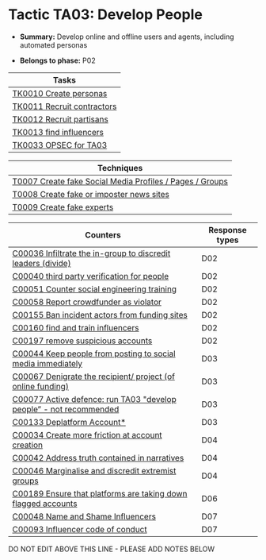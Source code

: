# Tactic TA03: Develop People

* **Summary:** Develop online and offline users and agents, including automated personas

* **Belongs to phase:** P02



| Tasks |
| ----- |
| [TK0010 Create personas](../generated_pages/tasks/TK0010.md) |
| [TK0011 Recruit contractors](../generated_pages/tasks/TK0011.md) |
| [TK0012 Recruit partisans](../generated_pages/tasks/TK0012.md) |
| [TK0013 find influencers](../generated_pages/tasks/TK0013.md) |
| [TK0033 OPSEC for TA03](../generated_pages/tasks/TK0033.md) |



| Techniques |
| ---------- |
| [T0007 Create fake Social Media Profiles / Pages / Groups](../generated_pages/techniques/T0007.md) |
| [T0008 Create fake or imposter news sites](../generated_pages/techniques/T0008.md) |
| [T0009 Create fake experts](../generated_pages/techniques/T0009.md) |



| Counters | Response types |
| -------- | -------------- |
| [C00036 Infiltrate the in-group to discredit leaders (divide)](../generated_pages/counters/C00036.md) | D02 |
| [C00040 third party verification for people](../generated_pages/counters/C00040.md) | D02 |
| [C00051 Counter social engineering training](../generated_pages/counters/C00051.md) | D02 |
| [C00058 Report crowdfunder as violator](../generated_pages/counters/C00058.md) | D02 |
| [C00155 Ban incident actors from funding sites](../generated_pages/counters/C00155.md) | D02 |
| [C00160 find and train influencers](../generated_pages/counters/C00160.md) | D02 |
| [C00197 remove suspicious accounts](../generated_pages/counters/C00197.md) | D02 |
| [C00044 Keep people from posting to social media immediately](../generated_pages/counters/C00044.md) | D03 |
| [C00067 Denigrate the recipient/ project (of online funding)](../generated_pages/counters/C00067.md) | D03 |
| [C00077 Active defence: run TA03 "develop people” - not recommended](../generated_pages/counters/C00077.md) | D03 |
| [C00133 Deplatform Account*](../generated_pages/counters/C00133.md) | D03 |
| [C00034 Create more friction at account creation](../generated_pages/counters/C00034.md) | D04 |
| [C00042 Address truth contained in narratives](../generated_pages/counters/C00042.md) | D04 |
| [C00046 Marginalise and discredit extremist groups](../generated_pages/counters/C00046.md) | D04 |
| [C00189 Ensure that platforms are taking down flagged accounts](../generated_pages/counters/C00189.md) | D06 |
| [C00048 Name and Shame Influencers](../generated_pages/counters/C00048.md) | D07 |
| [C00093 Influencer code of conduct](../generated_pages/counters/C00093.md) | D07 |


DO NOT EDIT ABOVE THIS LINE - PLEASE ADD NOTES BELOW